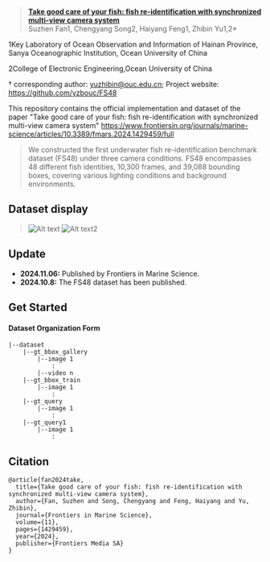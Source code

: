 
> [**Take good care of your fish: fish re-identification with synchronized multi-view camera system**]()  
> Suzhen Fan1, Chengyang Song2, Haiyang Feng1, Zhibin Yu1,2*

1Key Laboratory of Ocean Observation and Information of Hainan Province,
Sanya Oceanographic Institution, Ocean University of China

2College of Electronic Engineering,Ocean University of China


† corresponding author: yuzhibin@ouc.edu.cn; Project website: https://github.com/yzbouc/FS48

This repository contains the official implementation and dataset of the paper "Take good care of your fish: fish re-identification with synchronized multi-view camera system" 
https://www.frontiersin.org/journals/marine-science/articles/10.3389/fmars.2024.1429459/full


> We constructed the first underwater fish re-identification benchmark dataset (FS48) under three camera conditions. FS48 encompasses 48 different fish identities, 10,300 frames, and 39,088 bounding boxes, covering various lighting conditions and background environments.
## Dataset display
> ![Alt text](/Pictures/1.png)
> ![Alt text2](/Pictures/2.png)

> 
## Update
- **2024.11.06:** Published by Frontiers in Marine Science.
- **2024.10.8:** The FS48 dataset has been published.

## Get Started

#### Dataset Organization Form
```
|--dataset  
    |--gt_bbox_gallery  
        |--image 1
            :
        |--video n
    |--gt_bbox_train
        |--image 1
            :
    |--gt_query
        |--image 1
            :
    |--gt_query1
        |--image 1
            :
```


## Citation
```
@article{fan2024take,
  title={Take good care of your fish: fish re-identification with synchronized multi-view camera system},
  author={Fan, Suzhen and Song, Chengyang and Feng, Haiyang and Yu, Zhibin},
  journal={Frontiers in Marine Science},
  volume={11},
  pages={1429459},
  year={2024},
  publisher={Frontiers Media SA}
}
```
